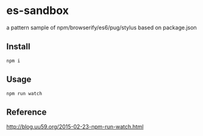 # es-sandbox
a pattern sample of npm/browserify/es6/pug/stylus based on package.json

## Install
```
npm i
```

## Usage
```
npm run watch
```

## Reference
http://blog.uu59.org/2015-02-23-npm-run-watch.html
